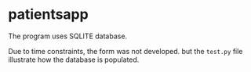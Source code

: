 # patientsapp

The program uses SQLITE database.

Due to time constraints, the form was not developed. but the `test.py` file illustrate how the database is populated.
